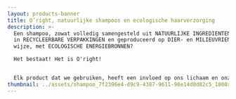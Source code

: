 ```yaml
---
layout: products-banner
title: O’right, natuurlijke shampoos en ecologische haarverzorging
description: >-
  Een shampoo, zowat volledig samengesteld uit NATUURLIJKE INGREDIENTEN, verpakt
  in RECYCLEERBARE VERPAKKINGEN en geproduceerd op DIER- en MILIEUVRIENDELIJKE
  wijze, met ECOLOGISCHE ENERGIEBRONNEN? 

  Het bestaat! Het is O'right!


  Elk product dat we gebruiken, heeft een invloed op ons lichaam en onze gezondheid, maar ook op het welzijn van onze mooie planeet. De shampoos, conditioners, stylingproducten en verzorgingen van O'right bevatten gecertificeerde, natuurlijke ingrediënten en GEEN schadelijke, overbodige additieven zoals parabenen, hormonen, kleurstoffen enz. Zowel ons haar als onze hoofdhuid worden hier zichtbaar mooier én gezonder van.
thumbnail: ../assets/shampoo_7f2396e4-d9c9-4387-9611-98e14d8d82c5_1800x.jpg
---
```

